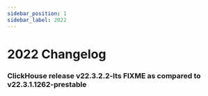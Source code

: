 ```yaml
---
sidebar_position: 1
sidebar_label: 2022
---
```


# 2022 Changelog

### ClickHouse release v22.3.2.2-lts FIXME as compared to v22.3.1.1262-prestable

